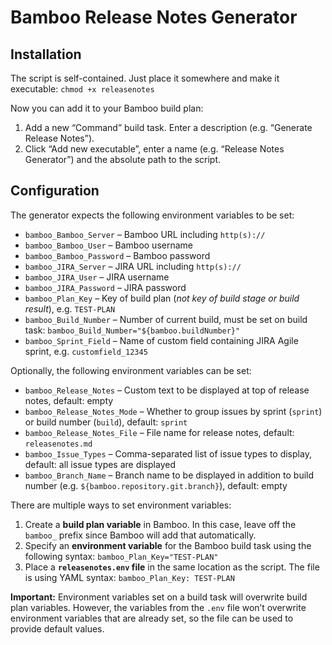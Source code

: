 # Bamboo Release Notes Generator

## Installation

The script is self-contained. Just place it somewhere and make it executable: `chmod +x releasenotes`

Now you can add it to your Bamboo build plan:

1. Add a new “Command” build task. Enter a description (e.g. “Generate Release Notes”).
3. Click “Add new executable”, enter a name (e.g. “Release Notes Generator”) and the absolute path to the script.

## Configuration

The generator expects the following environment variables to be set:

- `bamboo_Bamboo_Server` – Bamboo URL including `http(s)://`
- `bamboo_Bamboo_User` – Bamboo username
- `bamboo_Bamboo_Password` – Bamboo password
- `bamboo_JIRA_Server` – JIRA URL including `http(s)://`
- `bamboo_JIRA_User` – JIRA username
- `bamboo_JIRA_Password` – JIRA password
- `bamboo_Plan_Key` – Key of build plan (*not key of build stage or build result*), e.g. `TEST-PLAN`
- `bamboo_Build_Number` – Number of current build, must be set on build task: `bamboo_Build_Number="${bamboo.buildNumber}"`
- `bamboo_Sprint_Field` – Name of custom field containing JIRA Agile sprint, e.g. `customfield_12345`

Optionally, the following environment variables can be set:

- `bamboo_Release_Notes` – Custom text to be displayed at top of release notes, default: empty
- `bamboo_Release_Notes_Mode` – Whether to group issues by sprint (`sprint`) or build number (`build`), default: `sprint`
- `bamboo_Release_Notes_File` – File name for release notes, default: `releasenotes.md`
- `bamboo_Issue_Types` – Comma-separated list of issue types to display, default: all issue types are displayed
- `bamboo_Branch_Name` – Branch name to be displayed in addition to build number (e.g. `${bamboo.repository.git.branch}`), default: empty

There are multiple ways to set environment variables:

1. Create a **build plan variable** in Bamboo. In this case, leave off the `bamboo_` prefix since Bamboo will add that automatically.
2. Specify an **environment variable** for the Bamboo build task using the following syntax: `bamboo_Plan_Key="TEST-PLAN"`
3. Place a **`releasenotes.env` file** in the same location as the script. The file is using YAML syntax: `bamboo_Plan_Key: TEST-PLAN`

**Important:** Environment variables set on a build task will overwrite build plan variables. However, the variables from the `.env` file won’t overwrite environment variables that are already set, so the file can be used to provide default values.